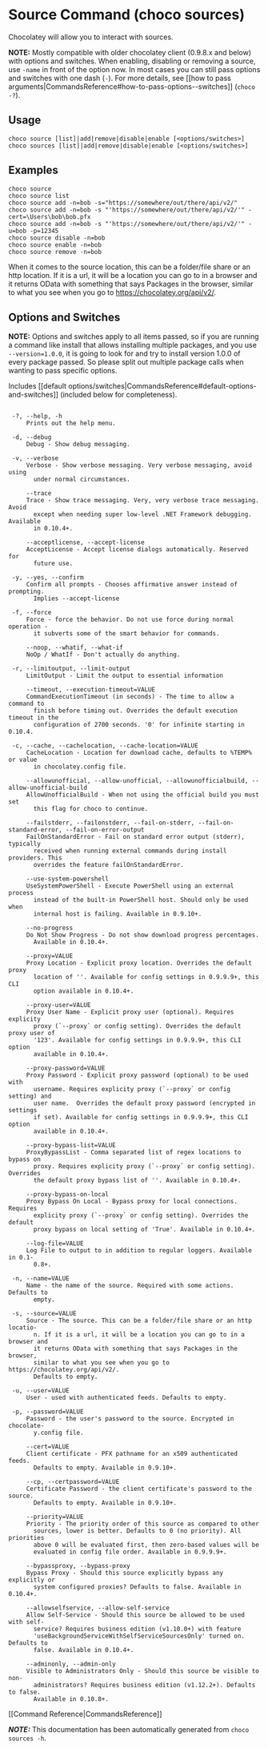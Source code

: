 ﻿<!-- This file is automatically generated based on output from https://github.com/chocolatey/choco/tree/stable/src/chocolatey/infrastructure.app/commands/ChocolateySourcesCommand.cs using https://github.com/chocolatey/choco/tree/stable/GenerateDocs.ps1. Contributions are welcome at the original location(s). If the file is not found, it is not part of the open source edition of Chocolatey or the name of the file is different. --> 

# Source Command (choco sources)

Chocolatey will allow you to interact with sources.

**NOTE:** Mostly compatible with older chocolatey client (0.9.8.x and
 below) with options and switches. When enabling, disabling or removing
 a source, use `-name` in front of the option now. In most cases you
 can still pass options and switches with one dash (`-`). For more
 details, see [[how to pass arguments|CommandsReference#how-to-pass-options--switches]] (`choco -?`).

## Usage

    choco source [list]|add|remove|disable|enable [<options/switches>]
    choco sources [list]|add|remove|disable|enable [<options/switches>]

## Examples

    choco source
    choco source list
    choco source add -n=bob -s="https://somewhere/out/there/api/v2/"
    choco source add -n=bob -s "'https://somewhere/out/there/api/v2/'" -cert=\Users\bob\bob.pfx
    choco source add -n=bob -s "'https://somewhere/out/there/api/v2/'" -u=bob -p=12345
    choco source disable -n=bob
    choco source enable -n=bob
    choco source remove -n=bob

When it comes to the source location, this can be a folder/file share or an http
location. If it is a url, it will be a location you can go to in a browser and 
it returns OData with something that says Packages in the browser, similar to 
what you see when you go to https://chocolatey.org/api/v2/.


## Options and Switches

**NOTE:** Options and switches apply to all items passed, so if you are
 running a command like install that allows installing multiple
 packages, and you use `--version=1.0.0`, it is going to look for and
 try to install version 1.0.0 of every package passed. So please split
 out multiple package calls when wanting to pass specific options.

Includes [[default options/switches|CommandsReference#default-options-and-switches]] (included below for completeness).

~~~

 -?, --help, -h
     Prints out the help menu.

 -d, --debug
     Debug - Show debug messaging.

 -v, --verbose
     Verbose - Show verbose messaging. Very verbose messaging, avoid using 
       under normal circumstances.

     --trace
     Trace - Show trace messaging. Very, very verbose trace messaging. Avoid 
       except when needing super low-level .NET Framework debugging. Available 
       in 0.10.4+.

     --acceptlicense, --accept-license
     AcceptLicense - Accept license dialogs automatically. Reserved for 
       future use.

 -y, --yes, --confirm
     Confirm all prompts - Chooses affirmative answer instead of prompting. 
       Implies --accept-license

 -f, --force
     Force - force the behavior. Do not use force during normal operation - 
       it subverts some of the smart behavior for commands.

     --noop, --whatif, --what-if
     NoOp / WhatIf - Don't actually do anything.

 -r, --limitoutput, --limit-output
     LimitOutput - Limit the output to essential information

     --timeout, --execution-timeout=VALUE
     CommandExecutionTimeout (in seconds) - The time to allow a command to 
       finish before timing out. Overrides the default execution timeout in the 
       configuration of 2700 seconds. '0' for infinite starting in 0.10.4.

 -c, --cache, --cachelocation, --cache-location=VALUE
     CacheLocation - Location for download cache, defaults to %TEMP% or value 
       in chocolatey.config file.

     --allowunofficial, --allow-unofficial, --allowunofficialbuild, --allow-unofficial-build
     AllowUnofficialBuild - When not using the official build you must set 
       this flag for choco to continue.

     --failstderr, --failonstderr, --fail-on-stderr, --fail-on-standard-error, --fail-on-error-output
     FailOnStandardError - Fail on standard error output (stderr), typically 
       received when running external commands during install providers. This 
       overrides the feature failOnStandardError.

     --use-system-powershell
     UseSystemPowerShell - Execute PowerShell using an external process 
       instead of the built-in PowerShell host. Should only be used when 
       internal host is failing. Available in 0.9.10+.

     --no-progress
     Do Not Show Progress - Do not show download progress percentages. 
       Available in 0.10.4+.

     --proxy=VALUE
     Proxy Location - Explicit proxy location. Overrides the default proxy 
       location of ''. Available for config settings in 0.9.9.9+, this CLI 
       option available in 0.10.4+.

     --proxy-user=VALUE
     Proxy User Name - Explicit proxy user (optional). Requires explicity 
       proxy (`--proxy` or config setting). Overrides the default proxy user of 
       '123'. Available for config settings in 0.9.9.9+, this CLI option 
       available in 0.10.4+.

     --proxy-password=VALUE
     Proxy Password - Explicit proxy password (optional) to be used with 
       username. Requires explicity proxy (`--proxy` or config setting) and 
       user name.  Overrides the default proxy password (encrypted in settings 
       if set). Available for config settings in 0.9.9.9+, this CLI option 
       available in 0.10.4+.

     --proxy-bypass-list=VALUE
     ProxyBypassList - Comma separated list of regex locations to bypass on 
       proxy. Requires explicity proxy (`--proxy` or config setting). Overrides 
       the default proxy bypass list of ''. Available in 0.10.4+.

     --proxy-bypass-on-local
     Proxy Bypass On Local - Bypass proxy for local connections. Requires 
       explicity proxy (`--proxy` or config setting). Overrides the default 
       proxy bypass on local setting of 'True'. Available in 0.10.4+.

     --log-file=VALUE
     Log File to output to in addition to regular loggers. Available in 0.1-
       0.8+.

 -n, --name=VALUE
     Name - the name of the source. Required with some actions. Defaults to 
       empty.

 -s, --source=VALUE
     Source - The source. This can be a folder/file share or an http locatio-
       n. If it is a url, it will be a location you can go to in a browser and 
       it returns OData with something that says Packages in the browser, 
       similar to what you see when you go to https://chocolatey.org/api/v2/. 
       Defaults to empty.

 -u, --user=VALUE
     User - used with authenticated feeds. Defaults to empty.

 -p, --password=VALUE
     Password - the user's password to the source. Encrypted in chocolate-
       y.config file.

     --cert=VALUE
     Client certificate - PFX pathname for an x509 authenticated feeds. 
       Defaults to empty. Available in 0.9.10+.

     --cp, --certpassword=VALUE
     Certificate Password - the client certificate's password to the source. 
       Defaults to empty. Available in 0.9.10+.

     --priority=VALUE
     Priority - The priority order of this source as compared to other 
       sources, lower is better. Defaults to 0 (no priority). All priorities 
       above 0 will be evaluated first, then zero-based values will be 
       evaluated in config file order. Available in 0.9.9.9+.

     --bypassproxy, --bypass-proxy
     Bypass Proxy - Should this source explicitly bypass any explicitly or 
       system configured proxies? Defaults to false. Available in 0.10.4+.

     --allowselfservice, --allow-self-service
     Allow Self-Service - Should this source be allowed to be used with self-
       service? Requires business edition (v1.10.0+) with feature 
       'useBackgroundServiceWithSelfServiceSourcesOnly' turned on. Defaults to 
       false. Available in 0.10.4+.

     --adminonly, --admin-only
     Visible to Administrators Only - Should this source be visible to non-
       administrators? Requires business edition (v1.12.2+). Defaults to false. 
       Available in 0.10.8+.

~~~

[[Command Reference|CommandsReference]]


***NOTE:*** This documentation has been automatically generated from `choco sources -h`. 

